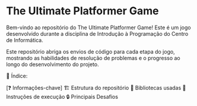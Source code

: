 # The Ultimate Platformer Game

Bem-vindo ao repositório do The Ultimate Platformer Game! Este é um jogo desenvolvido durante a disciplina de Introdução à Programação do Centro de Informática.

Este repositório abriga os envios de código para cada etapa do jogo, mostrando as habilidades de resolução de problemas e o progresso ao longo do desenvolvimento do projeto.

📖 Índice:

[❓ Informações-chave]
️🏗️ Estrutura do repositório
📖 Bibliotecas usadas
🏃 Instruções de execução
🔒 Principais Desafios




